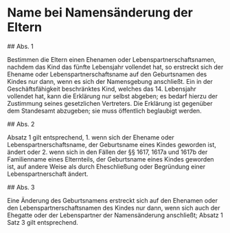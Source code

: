 # Name bei Namensänderung der Eltern



\#\# Abs. 1

 Bestimmen die Eltern einen Ehenamen oder Lebenspartnerschaftsnamen, nachdem das Kind das fünfte Lebensjahr vollendet hat, so erstreckt sich der Ehename oder Lebenspartnerschaftsname auf den Geburtsnamen des Kindes nur dann, wenn es sich der Namensgebung anschließt. Ein in der Geschäftsfähigkeit beschränktes Kind, welches das 14\. Lebensjahr vollendet hat, kann die Erklärung nur selbst abgeben; es bedarf hierzu der Zustimmung seines gesetzlichen Vertreters. Die Erklärung ist gegenüber dem Standesamt abzugeben; sie muss öffentlich beglaubigt werden.

\#\# Abs. 2

 Absatz 1 gilt entsprechend,  1\.
 wenn sich der Ehename oder Lebenspartnerschaftsname, der Geburtsname eines Kindes geworden ist, ändert oder
 2\.
 wenn sich in den Fällen der §§ 1617, 1617a und 1617b der Familienname eines Elternteils, der Geburtsname eines Kindes geworden ist, auf andere Weise als durch Eheschließung oder Begründung einer Lebenspartnerschaft ändert.


\#\# Abs. 3

 Eine Änderung des Geburtsnamens erstreckt sich auf den Ehenamen oder den Lebenspartnerschaftsnamen des Kindes nur dann, wenn sich auch der Ehegatte oder der Lebenspartner der Namensänderung anschließt; Absatz 1 Satz 3 gilt entsprechend. 


